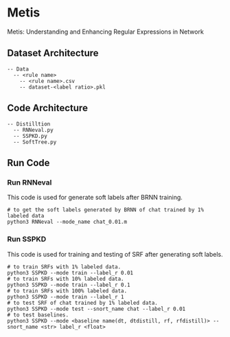 # Metis
Metis: Understanding and Enhancing Regular Expressions in Network

## Dataset Architecture
```
-- Data
  -- <rule name>
    -- <rule name>.csv
    -- dataset-<label ratio>.pkl
```
  


## Code Architecture
```
-- Distilltion
  -- RNNeval.py
  -- SSPKD.py
  -- SoftTree.py
```




## Run Code
### Run RNNeval
This code is used for generate soft labels after BRNN training.
```
# to get the soft labels generated by BRNN of chat trained by 1% labeled data
python3 RNNeval --mode_name chat_0.01.m
```

### Run SSPKD
This code is used for training and testing of SRF after generating soft labels.
```
# to train SRFs with 1% labeled data.
python3 SSPKD --mode train --label_r 0.01
# to train SRFs with 10% labeled data.
python3 SSPKD --mode train --label_r 0.1
# to train SRFs with 100% labeled data.
python3 SSPKD --mode train --label_r 1
# to test SRF of chat trained by 1% labeled data.
python3 SSPKD --mode test --snort_name chat --label_r 0.01
# to test baselines.
python3 SSPKD --mode <baseline name(dt, dtdistill, rf, rfdistill)> --snort_name <str> label_r <float>
```
